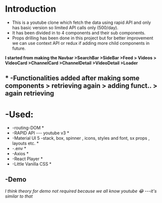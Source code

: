 # Introduction
* This is a youtube clone which fetch the data using rapid API and only has basic version so limited API calls only (500/day).
* It has been divided in to 4 components and their sub components.
* Props drilling has been done in this project but for better improvement we can use context API or redux if adding more child components in future.

**I started from making the Navbar >SearchBar >SideBar >Feed > Videos > VideoCard >ChannelCard >ChannelDetail >VideoDetail >Loader**
## * -Functionalities added after making some components > retrieving again > adding funct.. > again retrieving

# -Used: 
* -routing-DOM *
* -RAPID API --- youtube v3 *
* -Material UI 5 -stack, box, spinner , icons, styles and  font, sx props , layouts etc. *
* -.env *
* -Axios *
*  -React Player *
* -Little Vanilla CSS *

## -Demo 

*I think theory for demo not required because we all know youtube 😂 ---it's similar to that*

